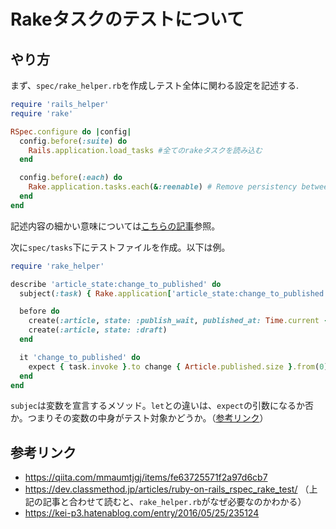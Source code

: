 # Rakeタスクのテストについて

## やり方
まず、`spec/rake_helper.rb`を作成しテスト全体に関わる設定を記述する.
```rb
require 'rails_helper'
require 'rake'

RSpec.configure do |config|
  config.before(:suite) do
    Rails.application.load_tasks #全てのrakeタスクを読み込む
  end

  config.before(:each) do
    Rake.application.tasks.each(&:reenable) # Remove persistency between examples
  end
end
```
記述内容の細かい意味については[こちらの記事](https://qiita.com/mmaumtjgj/items/fe63725571f2a97d6cb7)参照。

次に`spec/tasks`下にテストファイルを作成。以下は例。
```rb
require 'rake_helper'

describe 'article_state:change_to_published' do
  subject(:task) { Rake.application['article_state:change_to_published'] }

  before do
    create(:article, state: :publish_wait, published_at: Time.current - 1.day)
    create(:article, state: :draft)
  end

  it 'change_to_published' do
    expect { task.invoke }.to change { Article.published.size }.from(0).to(1)
  end
end
```
`subjec`は変数を宣言するメソッド。`let`との違いは、`expect`の引数になるか否か。つまりその変数の中身がテスト対象かどうか。（[参考リンク](https://kei-p3.hatenablog.com/entry/2016/05/25/235124)）

## 参考リンク
- https://qiita.com/mmaumtjgj/items/fe63725571f2a97d6cb7
- https://dev.classmethod.jp/articles/ruby-on-rails_rspec_rake_test/ （上記の記事と合わせて読むと、`rake_helper.rb`がなぜ必要なのかわかる）
- https://kei-p3.hatenablog.com/entry/2016/05/25/235124